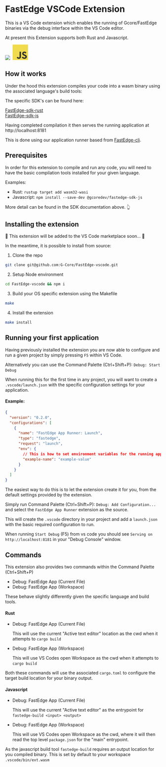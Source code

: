 # FastEdge VSCode Extension

This is a VS Code extension which enables the running of Gcore/FastEdge binaries via the debug interface within the VS Code editor.

At present this Extension supports both Rust and Javascript.

<div>
  <img width=50px src="https://www.rust-lang.org/logos/rust-logo-64x64.png">&nbsp;
  <img width=50px src="https://raw.githubusercontent.com/github/explore/80688e429a7d4ef2fca1e82350fe8e3517d3494d/topics/javascript/javascript.png">&nbsp;
</div>

## How it works

Under the hood this extension compiles your code into a wasm binary using the associated language's build tools:

The specific SDK's can be found here:

[FastEdge-sdk-rust](https://github.com/G-Core/FastEdge-sdk-rust) <br>
[FastEdge-sdk-js](https://github.com/G-Core/FastEdge-sdk-js)

Having completed compilation it then serves the running application at http://localhost:8181

This is done using our application runner based from [FastEdge-cli](https://github.com/G-Core/FastEdge-lib).

## Prerequisites

In order for this extension to compile and run any code, you will need to have the basic compilation tools installed for your given language.

Examples:

- Rust: `rustup target add wasm32-wasi`
- Javascript: `npm install --save-dev @gcoredev/fastedge-sdk-js`

More detail can be found in the SDK documentation above. 👆

## Installing the extension

🚧 This extension will be added to the VS Code marketplace soon... 🚀

In the meantime, it is possible to install from source:

1. Clone the repo

```sh
git clone git@github.com:G-Core/FastEdge-vscode.git
```

2. Setup Node environment

```sh
cd FastEdge-vscode && npm i
```

3. Build your OS specific extension using the Makefile

```sh
make
```

4. Install the extension

```sh
make install
```

## Running your first application

Having previously installed the extension you are now able to configure and run a given project by simply pressing `F5` within VS Code. <br>

Alternatively you can use the Command Palette (Ctrl+Shift+P): `Debug: Start Debug`

When running this for the first time in any project, you will want to create a `.vscode/launch.json` with the specific configuration settings for your application.

#### Example:

```json
{
  "version": "0.2.0",
  "configurations": [
    {
      "name": "FastEdge App Runner: Launch",
      "type": "fastedge",
      "request": "launch",
      "env": {
        // This is how to set environment variables for the running application
        "example-name": "example-value"
      }
    }
  ]
}
```

The easiest way to do this is to let the extension create it for you, from the default settings provided by the extension.

Simply run Command Palette (Ctrl+Shift+P): `Debug: Add Configuration...` and select the `FastEdge App Runner` extension as the source.

This will create the `.vscode` directory in your project and add a `launch.json` with the basic required configuration to run.

When running `Start Debug` (F5) from vs code you should see `Serving on http://localhost:8181` in your "Debug Console" window.

## Commands

This extension also provides two commands within the Command Palette (Ctrl+Shift+P)

- Debug: FastEdge App (Current File)
- Debug: FastEdge App (Workspace)

These behave slightly differently given the specific language and build tools.

#### Rust

- Debug: FastEdge App (Current File)

  This will use the current "Active text editor" location as the cwd when it attempts to `cargo build`

- Debug: FastEdge App (Workspace)

  This will use VS Codes open Workspace as the cwd when it attempts to `cargo build`

Both these commands will use the associated `cargo.toml` to configure the target build location for your binary output.

#### Javascript

- Debug: FastEdge App (Current File)

  This will use the current "Active text editor" as the entrypoint for `fastedge-build <input> <output>`

- Debug: FastEdge App (Workspace)

  This will use VS Codes open Workspace as the cwd, where it will then read the top level `package.json` for the "main" entrypoint.

As the javascript build tool `fastedge-build` requires an output location for you compiled binary.
This is set by default to your workspace `.vscode/bin/ext.wasm`
